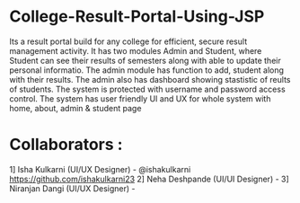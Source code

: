 # College-Result-Portal-Using-JSP
Its a result portal build for any college for efficient, secure result management activity.
It has two modules Admin and Student, where Student can see their results of semesters along with able to update their personal informatio. The admin module has function to add, student along with their results.
The admin also has dashboard showing stastistic of reults of students. The system is protected with username and password access control.
The system has user friendly UI and UX for whole system with home, about, admin & student page 
#  Collaborators :
  1] Isha Kulkarni (UI/UX Designer) - @ishakulkarni https://github.com/ishakulkarni23
  2] Neha Deshpande (UI/UI Designer) -
  3] Niranjan Dangi (UI/UX Designer) -
